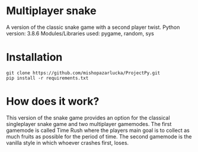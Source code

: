 # Multiplayer snake
A version of the classic snake game with a second player twist.
Python version: 3.8.6
Modules/Libraries  used: pygame, random, sys

# Installation
`git clone https://github.com/mishopazarlucka/ProjectPy.git` <br />
`pip install -r requirements.txt`

# How does it work?
This version of the snake game provides an option for the classical singleplayer snake game and two multiplayer gamemodes.
The first gamemode is called Time Rush where the players main goal is to collect as much fruits as possible for the period of time.
The second gamemode is the vanilla style in which whoever crashes first, loses.
